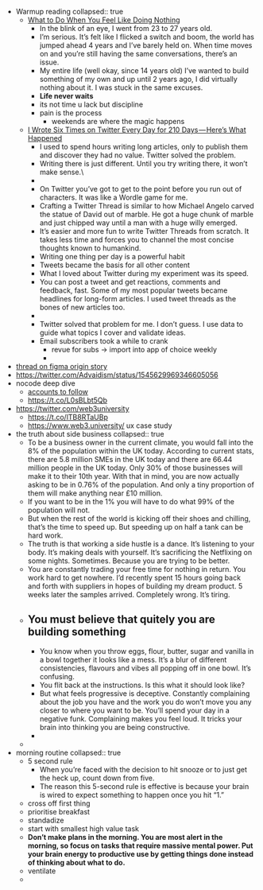 - Warmup reading
  collapsed:: true
	- [What to Do When You Feel Like Doing Nothing](https://medium.com/curious/what-to-do-when-you-feel-like-doing-nothing-154853ed84b5?source=explore---------0-98--------------------7eaf89a3_c70b_4bc6_99f8_8f7e35811e5f-------15&utm_source=pocket_mylist)
		- In the blink of an eye, I went from 23 to 27 years old.
		- I’m serious. It’s felt like I flicked a switch and boom, the world has jumped ahead 4 years and I’ve barely held on. When time moves on and you’re still having the same conversations, there’s an issue.
		- My entire life (well okay, since 14 years old) I’ve wanted to build something of my own and up until 2 years ago, I did virtually nothing about it. I was stuck in the same excuses.
		- **Life never waits**
		- its not time u lack but discipline
		- pain is the process
			- weekends are where the magic happens
	- [I Wrote Six Times on Twitter Every Day for 210 Days — Here’s What Happened](https://writingcooperative.com/i-wrote-six-times-on-twitter-every-day-for-210-days-heres-what-happened-8bdcc7ee0f81?utm_source=pocket_mylist)
		- I used to spend hours writing long articles, only to publish them and discover they had no value. Twitter solved the problem.
		- Writing there is just different. Until you try writing there, it won’t make sense.\
		-
		- On Twitter you’ve got to get to the point before you run out of characters. It was like a Wordle game for me.
		- Crafting a Twitter Thread is similar to how Michael Angelo carved the statue of David out of marble. He got a huge chunk of marble and just chipped way until a man with a huge willy emerged.
		- It’s easier and more fun to write Twitter Threads from scratch. It takes less time and forces you to channel the most concise thoughts known to humankind.
		- Writing one thing per day is a powerful habit
		- Tweets became the basis for all other content
		- What I loved about Twitter during my experiment was its speed.
		- You can post a tweet and get reactions, comments and feedback, fast. Some of my most popular tweets became headlines for long-form articles. I used tweet threads as the bones of new articles too.
		-
		- Twitter solved that problem for me. I don’t guess. I use data to guide what topics I cover and validate ideas.
		- Email subscribers took a while to crank
			- revue for subs -> import into app of choice weekly
			-
- [thread on figma origin story](https://twitter.com/AprilynneAlter/status/1545422518776840192)
- https://twitter.com/Advaidism/status/1545629969346605056
- nocode deep dive
	- [accounts to follow](https://twitter.com/ankitvekaria/status/1545623277556711424)
	- https://t.co/L0sBLbt5Qb
- https://twitter.com/web3university
	- https://t.co/lTB8RTaUBp
	- https://www.web3.university/ ux case study
- the truth about side business
  collapsed:: true
	- To be a business owner in the current climate, you would fall into the 8% of the population within the UK today. According to current stats, there are 5.8 million SMEs in the UK today and there are 66.44 million people in the UK today. Only 30% of those businesses will make it to their 10th year. With that in mind, you are now actually asking to be in 0.76% of the population. And only a tiny proportion of them will make anything near £10 million.
	- If you want to be in the 1% you will have to do what 99% of the population will not.
	- But when the rest of the world is kicking off their shoes and chilling, that’s the time to speed up. But speeding up on half a tank can be hard work.
	- The truth is that working a side hustle is a dance. It’s listening to your body. It’s making deals with yourself. It’s sacrificing the Netflixing on some nights. Sometimes. Because you are trying to be better.
	- You are constantly trading your free time for nothing in return. You work hard to get nowhere. I’d recently spent 15 hours going back and forth with suppliers in hopes of building my dream product. 5 weeks later the samples arrived. Completely wrong. It’s tiring.
	- **You must believe that quitely you are building something**
		-
		- You know when you throw eggs, flour, butter, sugar and vanilla in a bowl together it looks like a mess. It’s a blur of different consistencies, flavours and vibes all popping off in one bowl. It’s confusing.
		- You flit back at the instructions. Is this what it should look like?
		- But what feels progressive is deceptive. Constantly complaining about the job you have and the work you do won’t move you any closer to where you want to be. You’ll spend your day in a negative funk. Complaining makes you feel loud. It tricks your brain into thinking you are being constructive.
		-
	-
- morning routine
  collapsed:: true
	- 5 second rule
		- When you’re faced with the decision to hit snooze or to just get the heck up, count down from five.
		- The reason this 5-second rule is effective is because your brain is wired to expect something to happen once you hit “1.”
	- cross off first thing
	- prioritise breakfast
	- standadize
	- start with smallest high value task
	- **Don’t make plans in the morning. You are most alert in the morning, so focus on tasks that require massive mental power. Put your brain energy to productive use by getting things done instead of thinking about what to do.**
	- ventilate
	-